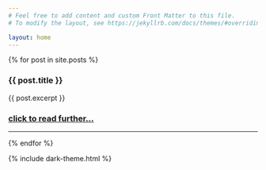 ```yaml
---
# Feel free to add content and custom Front Matter to this file.
# To modify the layout, see https://jekyllrb.com/docs/themes/#overriding-theme-defaults

layout: home
---
```


{% for post in site.posts %}
  <h3>{{ post.title }}</h3>
  <p>{{ post.excerpt }}</p>
  <h3><a href="{{ post.url }}">click to read further...</a></h3>

  ---
{% endfor %}

{% include dark-theme.html %}
